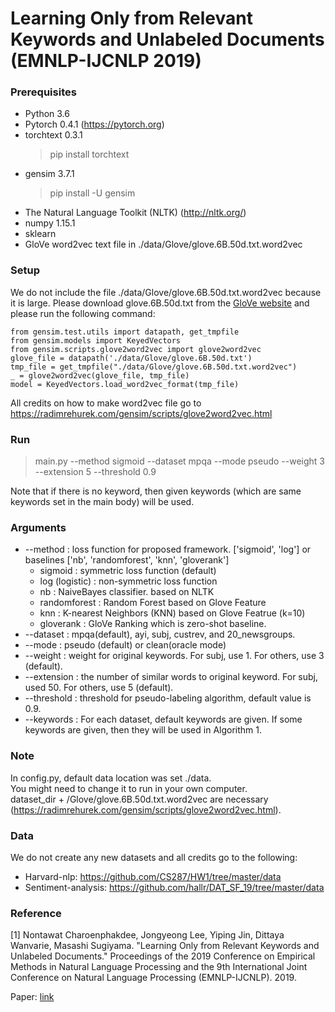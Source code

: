 Learning Only from Relevant Keywords and Unlabeled Documents (EMNLP-IJCNLP 2019)
=
### Prerequisites
- Python 3.6
- Pytorch 0.4.1 (https://pytorch.org)
- torchtext 0.3.1
    > pip install torchtext
- gensim 3.7.1
    > pip install -U gensim
- The Natural Language Toolkit (NLTK) (http://nltk.org/)
- numpy 1.15.1
- sklearn
- GloVe word2vec text file in ./data/Glove/glove.6B.50d.txt.word2vec

### Setup
We do not include the file ./data/Glove/glove.6B.50d.txt.word2vec because it is large.
Please download glove.6B.50d.txt from the [GloVe website](https://nlp.stanford.edu/projects/glove/) and please run the following command:
>
    from gensim.test.utils import datapath, get_tmpfile
    from gensim.models import KeyedVectors
    from gensim.scripts.glove2word2vec import glove2word2vec
    glove_file = datapath('./data/Glove/glove.6B.50d.txt')
    tmp_file = get_tmpfile("./data/Glove/glove.6B.50d.txt.word2vec")
    _ = glove2word2vec(glove_file, tmp_file)
    model = KeyedVectors.load_word2vec_format(tmp_file)

All credits on how to make word2vec file go to https://radimrehurek.com/gensim/scripts/glove2word2vec.html

### Run
> main.py --method sigmoid --dataset mpqa --mode pseudo --weight 3 --extension 5 --threshold 0.9

Note that if there is no keyword, then given keywords (which are same keywords set in the main body) will be used.
### Arguments
* --method : loss function for proposed framework. ['sigmoid', 'log'] or baselines ['nb', 'randomforest', 'knn', 'gloverank']<br>
    - sigmoid : symmetric loss function (default)
    - log (logistic) : non-symmetric loss function
    - nb : NaiveBayes classifier. based on NLTK
    - randomforest : Random Forest based on Glove Feature
    - knn : K-nearest Neighbors (KNN) based on Glove Featrue (k=10)
    - gloverank : GloVe Ranking which is zero-shot baseline.
* --dataset : mpqa(default), ayi, subj, custrev, and 20_newsgroups.
* --mode : pseudo (default) or clean(oracle mode)
* --weight : weight for original keywords. For subj, use 1. For others, use 3 (default).
* --extension : the number of similar words to original keyword. For subj, used 50. For others, use 5 (default).
* --threshold : threshold for pseudo-labeling algorithm, default value is 0.9.
* --keywords : For each dataset, default keywords are given. If some keywords are given, then they will be used in Algorithm 1.

### Note
In config.py, default data location was set ./data. <br>
You might need to change it to run in your own computer. <br>
dataset_dir + /Glove/glove.6B.50d.txt.word2vec are necessary (https://radimrehurek.com/gensim/scripts/glove2word2vec.html).

### Data
We do not create any new datasets and all credits go to the following:
- Harvard-nlp: https://github.com/CS287/HW1/tree/master/data
- Sentiment-analysis: https://github.com/hallr/DAT_SF_19/tree/master/data


### Reference

[1] Nontawat Charoenphakdee, Jongyeong Lee, Yiping Jin, Dittaya Wanvarie, Masashi Sugiyama. "Learning Only from Relevant Keywords and Unlabeled Documents." Proceedings of the 2019 Conference on Empirical Methods in Natural Language Processing and the 9th International Joint Conference on Natural Language Processing (EMNLP-IJCNLP). 2019.

Paper: [link](https://www.aclweb.org/anthology/D19-1411/)
